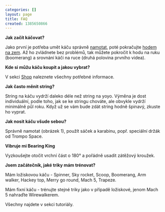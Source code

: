 ```yaml
---
categories: []
layout: page
title: FAQ
created: 1385650866
---
```

<p><strong>Jak začít káčovat?</strong></p>

<p>Jako první je potřeba umět káču správně <a href="http://www.youtube.com/watch?v=3phzxAdsMCg">namotat</a>, poté pokračujte&nbsp;<a href="http://www.youtube.com/watch?v=2rd_-yVMxmg">hodem na zem</a>.&nbsp;Až ho zvládnete bez problémů, tak můžete pokročit k hodu na ruku (boomerang) a srovnání káči na ruce (druhá polovina prvního videa).</p>

<p><strong>Kde si můžu káču koupit a jakou vybrat?</strong></p>

<p>V sekci <a href="http://spintop.cz/content/shop">Shop</a>&nbsp;naleznete všechny potřebné informace.</p>

<p><strong>Jak často měnit string?</strong></p>

<p>String na káču vydrží daleko déle než string na yoyo. Výměna je dost individuální, podle toho, jak se ke stringu chováte, ale obvykle vydrží minimálně půl roku. Když už se vám bude zdát string hodně špinavý, zkuste ho vyprat.</p>

<p><strong>Jak nosit káču všude sebou?</strong></p>

<p>Správně namotat (obrázek 1), použít sáček a karabinu, popř. speciální držák od Trompo Space.</p>

<p><strong>Vibruje mi Bearing King</strong></p>

<p>Vyzkoušejte otočit vrchní část o 180° a pořádně usadit zátěžový kroužek.</p>

<p><strong>Jsem začátečník, jaké triky mám trénovat?</strong></p>

<p>Mám ložiskovou káču - Spinner, Sky rocket, Scoop, Boomerang, Arm walker, Hackey top, Merry go round, Mach 5, Trapeze.<br />
Mám fixní káču - trénujte stejné triky jako v případě ložiskové, jenom Mach 5 nahraďte Wirewalkerem.<br />
Všechny najdete v sekci tutoriály.</p>
